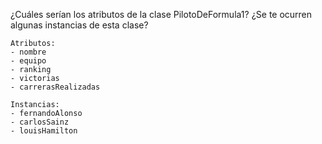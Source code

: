 ¿Cuáles serían los atributos de la clase PilotoDeFormula1? ¿Se te ocurren algunas instancias de esta clase?

```
Atributos:
- nombre
- equipo
- ranking
- victorias
- carrerasRealizadas

Instancias:
- fernandoAlonso
- carlosSainz
- louisHamilton
```